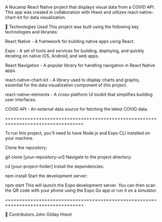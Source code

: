 A Nucamp React Native project that displays visual data from a COVID API. 
This app was created in collaboration with Hiwot and utilizes react-native-chart-kit for data visualization.

🚀 Technologies Used
This project was built using the following key technologies and libraries:

React Native - A framework for building native apps using React.

Expo - A set of tools and services for building, deploying, and quickly iterating on native iOS, Android, and web apps.

React Navigation - A popular library for handling navigation in React Native apps.

react-native-chart-kit - A library used to display charts and graphs, essential for the data visualization component of this project.

react-native-elements - A cross-platform UI toolkit that simplifies building user interfaces.

COVID API - An external data source for fetching the latest COVID data.

==================================================================================

To run this project, you'll need to have Node.js and Expo CLI installed on your machine.

Clone the repository:

git clone [your-repository-url]
Navigate to the project directory:

cd [your-project-folder]
Install the dependencies:

npm install
Start the development server:

npm start
This will launch the Expo development server. You can then scan the QR code with your phone using the Expo Go app or run it on a simulator.

==================================================================================

👥 Contributors
John Gilday
Hiwot
